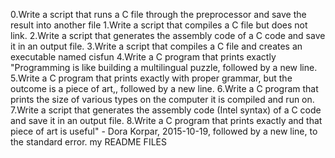 0.Write a script that runs a C file through the preprocessor and save the result into another file
1.Write a script that compiles a C file but does not link.
2.Write a script that generates the assembly code of a C code and save it in an output file.
3.Write a script that compiles a C file and creates an executable named cisfun
4.Write a C program that prints exactly "Programming is like building a multilingual puzzle, followed by a new line.
5.Write a C program that prints exactly with proper grammar, but the outcome is a piece of art,, followed by a new line.
6.Write a C program that prints the size of various types on the computer it is compiled and run on.
7.Write a script that generates the assembly code (Intel syntax) of a C code and save it in an output file.
8.Write a C program that prints exactly and that piece of art is useful" - Dora Korpar, 2015-10-19, followed by a new line, to the standard error.
my README FILES
